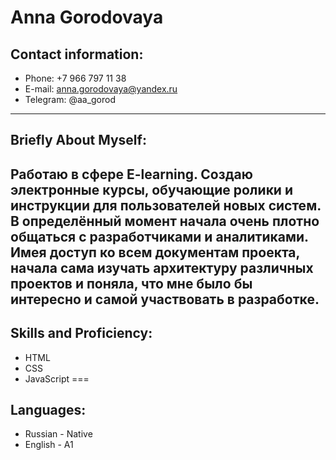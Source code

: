 # **Anna Gorodovaya**

## Contact information:
+ Phone: +7 966 797 11 38
+ E-mail: anna.gorodovaya@yandex.ru
+ Telegram: @aa_gorod
***
## Briefly About Myself:
Работаю в сфере E-learning. Создаю электронные курсы, обучающие ролики и инструкции для пользователей новых систем. В определённый момент начала очень плотно общаться с разработчиками и аналитиками. Имея доступ ко всем документам проекта, начала сама изучать архитектуру различных проектов и поняла, что мне было бы интересно и самой участвовать в разработке.
---
## Skills and Proficiency:
* HTML
* CSS
* JavaScript
===
## Languages:
* Russian - Native
* English - А1
